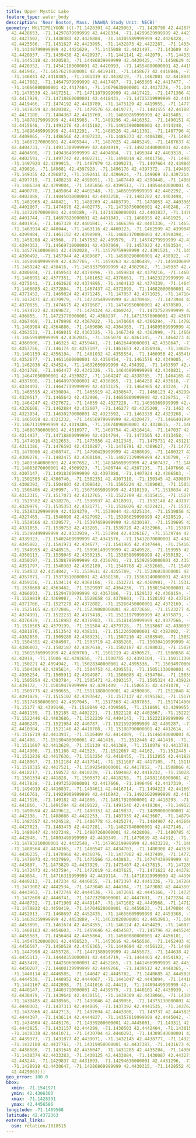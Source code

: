 ```yaml
---
title: Upper Mystic Lake
feature_type: water_body
description: 'Near Boston, Mass. (NAWQA Study Unit: NECB)'
geometry: MULTIPOLYGON (((-71.1428391 42.4429963, -71.1428798 42.4428798, -71.1429353
  42.4428653, -71.14297879999999 42.4428334, -71.14299629999999 42.4427991, -71.1430137
  42.4427502, -71.1430383 42.4426884, -71.14305589999999 42.4426328, -71.14308579999999
  42.4425586, -71.1431627 42.4423895, -71.1432873 42.4422267, -71.1433416 42.4421886,
  -71.14340799999999 42.4421629, -71.1435008 42.4421497, -71.143609 42.4421236, -71.1437603
  42.4420937, -71.1439438 42.4420937, -71.1441141 42.442079, -71.1443328 42.442078,
  -71.1445318 42.4420583, -71.14486839999999 42.4420425, -71.1450629 42.4420352, -71.1452481
  42.4420352, -71.14541180000001 42.4420093, -71.14554800000001 42.441972, -71.14567769999999
  42.441942, -71.14576270000001 42.4419181, -71.1458677 42.4418846, -71.1459419 42.4418629,
  -71.146041 42.4418385, -71.1461319 42.4418219, -71.1462801 42.4418049, -71.1464091
  42.4417682, -71.14647979999999 42.4417487, -71.1465305 42.4417477, -71.1465925 42.4417434,
  -71.14666800000001 42.4417464, -71.14679630000001 42.4417378, -71.1469616 42.4417198,
  -71.1470539 42.4417251, -71.14711079999999 42.4417422, -71.1471306 42.4417608, -71.14714619999999
  42.4417929, -71.14718860000001 42.4418431, -71.14725319999999 42.4419097, -71.1473392
  42.4419466, -71.1474192 42.4419789, -71.1475129 42.4419955, -71.1477163 42.4420096,
  -71.1478259 42.4420302, -71.1479576 42.4419777, -71.1481555 42.441881, -71.14829330000001
  42.4417188, -71.1484367 42.4415769, -71.14850269999999 42.4415405, -71.1486233 42.441533,
  -71.14878179999999 42.4415903, -71.1489296 42.4416352, -71.1490151 42.4416043, -71.1490939
  42.4415648, -71.1491276 42.4415182, -71.14913900000001 42.4414248, -71.1491066 42.4413274,
  -71.14896469999999 42.4412291, -71.1488526 42.4411302, -71.1487796 42.4410289, -71.1487128
  42.4409065, -71.1486566 42.4407233, -71.1486373 42.4406388, -71.1486534 42.4405967,
  -71.14867270000001 42.4405544, -71.1487025 42.4405249, -71.1487637 42.440489, -71.1488592
  42.4404731, -71.14911309999999 42.4404919, -71.14921440000001 42.4404825, -71.14932589999999
  42.4404508, -71.14943649999999 42.4404084, -71.1495944 42.4403318, -71.14972640000001
  42.4402591, -71.1497742 42.4402211, -71.1498014 42.4401756, -71.1498132 42.4400825,
  -71.1497924 42.4399915, -71.1497979 42.4399271, -71.1497664 42.4398653, -71.14973430000001
  42.439816, -71.149681 42.4397928, -71.1496176 42.4397372, -71.1494682 42.4396979,
  -71.149355 42.4396872, -71.1492411 42.4396924, -71.149069 42.4397214, -71.14890200000001
  42.4397719, -71.1488239 42.4398051, -71.1487449 42.4398448, -71.1486882 42.439867,
  -71.1486324 42.4399004, -71.1485856 42.4399513, -71.14854440000001 42.4400089, -71.1485076
  42.4400778, -71.1485064 42.4401548, -71.14850509999999 42.4402292, -71.14849239999999
  42.4402888, -71.14845010000001 42.4403258, -71.1483782 42.4403498, -71.1483336 42.4404214,
  -71.1481965 42.440421, -71.1480269 42.4403799, -71.1478053 42.4403365, -71.14752249999999
  42.4402867, -71.1474676 42.4402775, -71.14738730000001 42.440248, -71.14731 42.4402101,
  -71.14722070000001 42.440189, -71.14714360000001 42.4401837, -71.14705840000001
  42.4401744, -71.14697820000001 42.4401843, -71.1468855 42.4401925, -71.14680970000001
  42.4401956, -71.1467328 42.4401841, -71.1466396 42.4401336, -71.14653970000001 42.4401042,
  -71.1463914 42.440044, -71.1463116 42.4400123, -71.1462599 42.4399849, -71.14619639999999
  42.4399484, -71.1461152 42.4398989, -71.14602170000001 42.4398398, -71.1459438 42.4397856,
  -71.1458208 42.43968, -71.1457532 42.439579, -71.14574279999999 42.4394944, -71.1457029
  42.4394353, -71.14569710000001 42.4393969, -71.1457022 42.4393534, -71.1457595 42.4392593,
  -71.14577610000001 42.4392028, -71.14579759999999 42.4391521, -71.14580100000001
  42.4390492, -71.1457944 42.4389687, -71.14580290000001 42.438922, -71.1458224 42.4388562,
  -71.14589049999999 42.4387765, -71.1459263 42.4386489, -71.14593069999999 42.4385747,
  -71.1459242 42.438416, -71.14593379999999 42.4382962, -71.145937 42.4381909, -71.14593910000001
  42.4380604, -71.1459543 42.4379896, -71.1459818 42.4379216, -71.146017 42.4378519,
  -71.1460991 42.4377351, -71.1461652 42.4376661, -71.14623229999999 42.4376207, -71.14627950000001
  42.4375641, -71.1463626 42.4374895, -71.1464113 42.4374339, -71.1464728 42.4373728,
  -71.1466085 42.4372804, -71.1467437 42.4372099, -71.14682000000001 42.437168, -71.1469022
  42.4371452, -71.1469824 42.4371245, -71.147057 42.4371025, -71.14716439999999 42.4370999,
  -71.1472471 42.4370979, -71.14732549999999 42.4370948, -71.1473944 42.4370901, -71.1474236
  42.4370835, -71.1474675 42.4370687, -71.14749550000001 42.4370509, -71.1475056 42.4370143,
  -71.1474722 42.4369672, -71.1474324 42.4369242, -71.14737529999999 42.4368889, -71.14729060000001
  42.436855, -71.14723770000001 42.4368297, -71.14717570000001 42.4367867, -71.14712660000001
  42.4367469, -71.1470996 42.4367022, -71.1470664 42.4366294, -71.1470278 42.4365642,
  -71.1469984 42.4364886, -71.1469606 42.4364365, -71.14689509999999 42.4363848, -71.14687000000001
  42.4363531, -71.1468015 42.4363325, -71.1467348 42.4362999, -71.14666870000001 42.4362602,
  -71.14659949999999 42.4362035, -71.1465074 42.4361345, -71.1464273 42.4360564, -71.1463691
  42.4360006, -71.146323 42.4359441, -71.14626440000001 42.4358647, -71.14620909999999
  42.4357756, -71.146174 42.4357197, -71.1461651 42.4356916, -71.1461542 42.4356681,
  -71.1461159 42.4356184, -71.1461032 42.4355554, -71.1460958 42.4354169, -71.1460944
  42.4352677, -71.14611600000001 42.4350454, -71.1461576 42.4349005, -71.1461985 42.4347815,
  -71.1462836 42.434524, -71.14632659999999 42.434392, -71.1463597 42.434285, -71.146433
  42.4341786, -71.1464477 42.4341326, -71.14646999999999 42.4340831, -71.1464929 42.4340542,
  -71.14647050000001 42.4339827, -71.1464247 42.4338785, -71.1464165 42.4338317, -71.146407
  42.4337608, -71.14640970000001 42.4336865, -71.1464258 42.433618, -71.14644490000001
  42.4334493, -71.14647739999999 42.4333125, -71.1464905 42.43324, -71.1465158 42.4331579,
  -71.1465595 42.4330894, -71.1465919 42.4330547, -71.1466123 42.4329943, -71.14657750000001
  42.4329517, -71.1465642 42.432906, -71.14655809999999 42.4328751, -71.1465177 42.4328356,
  -71.1464247 42.4327672, -71.14639 42.4327226, -71.14636369999999 42.432677, -71.1463095
  42.4326608, -71.1462884 42.432607, -71.146277 42.4325208, -71.1463 42.432439, -71.1463151
  42.4323954, -71.14630270000001 42.4323592, -71.1463339 42.4323268, -71.1464189 42.4322344,
  -71.1465058 42.4321232, -71.14656979999999 42.4320477, -71.14664019999999 42.4320308,
  -71.14671319999999 42.4319306, -71.14674890000001 42.4318615, -71.1468038 42.4318015,
  -71.14688700000001 42.4316977, -71.1469754 42.4316414, -71.147037 42.4315878, -71.1471226
  42.4314937, -71.14718809999999 42.4314794, -71.1473505 42.4313458, -71.1474068 42.4313086,
  -71.1474616 42.4312653, -71.1475556 42.4312345, -71.1475731 42.4312172, -71.147631
  42.4311386, -71.1476593 42.4310287, -71.1476791 42.4309627, -71.1477276 42.4309089,
  -71.1478086 42.4308747, -71.14790429999999 42.4308699, -71.1480327 42.430838, -71.1481558
  42.4308278, -71.1482475 42.4308184, -71.14827339999999 42.430799, -71.1483212 42.4307825,
  -71.14833640000001 42.4307652, -71.14834569999999 42.4307437, -71.1483459 42.4307276,
  -71.14863870000001 42.4306929, -71.1486744 42.4307193, -71.1487666 42.4307214, -71.1488703
  42.4307147, -71.14918369999999 42.4307088, -71.1497924 42.4306503, -71.1499814 42.4306303,
  -71.1501505 42.4306748, -71.1502351 42.4307318, -71.150345 42.4308076, -71.1504126
  42.4308393, -71.1504803 42.4308642, -71.1505224 42.4309083, -71.15053899999999 42.4309528,
  -71.1506406 42.430997, -71.15075059999999 42.4310159, -71.1510634 42.4311682, -71.1513684
  42.4312315, -71.1517071 42.4312765, -71.1522789 42.4315415, -71.15279270000001 42.4317467,
  -71.1529582 42.4318276, -71.1530937 42.4318991, -71.1532148 42.4319736, -71.15347130000001
  42.4320979, -71.1535353 42.4321771, -71.1536026 42.4322421, -71.1537208 42.43233,
  -71.15383129999999 42.4324279, -71.1539044 42.4325134, -71.1539856 42.4326185, -71.1540253
  42.4327465, -71.1540098 42.4327992, -71.15396629999999 42.4328519, -71.1539367 42.4328923,
  -71.1539566 42.4329577, -71.15397659999999 42.4330197, -71.1539695 42.4330996, -71.15396610000001
  42.4331855, -71.1539753 42.433265, -71.1539729 42.4332966, -71.1539782 42.4333328,
  -71.15399499999999 42.4333939, -71.153994 42.4336167, -71.1539744 42.4337652, -71.153972
  42.4339323, -71.15402469999999 42.4341576, -71.15412070000001 42.4343785, -71.1541807
  42.4345882, -71.1541971 42.434677, -71.1541905 42.4347444, -71.1541632 42.4347741,
  -71.1540955 42.4348515, -71.15396149999999 42.4349528, -71.153955 42.4349881, -71.1539506
  42.4350113, -71.1539045 42.4350215, -71.15385809999999 42.4350192, -71.15385910000001
  42.4350397, -71.15388799999999 42.4350701, -71.15392850000001 42.4351272, -71.1539859
  42.4351797, -71.1540383 42.4352189, -71.1540768 42.4352665, -71.1540905 42.4353509,
  -71.154032 42.4354842, -71.1539611 42.4355789, -71.15386030000001 42.4356418, -71.15379660000001
  42.4357071, -71.15373510000001 42.4358138, -71.15363240000001 42.4358869, -71.15356370000001
  42.4359156, -71.1534114 42.4360166, -71.1532721 42.4360981, -71.15312249999999 42.436187,
  -71.1530668 42.4363462, -71.1529997 42.4364236, -71.15301940000001 42.4365044, -71.1529699
  42.4366093, -71.15294799999999 42.4367186, -71.1529132 42.4368154, -71.1529029 42.4369181,
  -71.1529019 42.4369987, -71.1528658 42.4370801, -71.1528193 42.4371285, -71.15277210000001
  42.4371766, -71.1527279 42.4372082, -71.15268450000001 42.4372169, -71.1526264 42.4372349,
  -71.1525165 42.4372846, -71.15239080000001 42.4373668, -71.1523277 42.4374453, -71.15228159999999
  42.4374991, -71.1522231 42.4375418, -71.15211979999999 42.4375873, -71.15200110000001
  42.4376429, -71.1518983 42.4376983, -71.15181459999999 42.4377566, -71.1517159 42.4378519,
  -71.1516505 42.4379199, -71.151584 42.4379728, -71.1515067 42.4380337, -71.15140649999999
  42.4381076, -71.1513542 42.438131, -71.15122650000001 42.4382002, -71.15098450000001
  42.4382859, -71.1509286 42.4383231, -71.1507216 42.4383949, -71.15052540000001 42.4384578,
  -71.1504351 42.4384907, -71.1503719 42.4385268, -71.15030419999999 42.4385956, -71.1502569
  42.4386803, -71.1502187 42.4387614, -71.1502187 42.4388032, -71.1502053 42.4388595,
  -71.15015769999999 42.4389769, -71.1501219 42.4390527, -71.1500858 42.4391211, -71.1500831
  42.43919, -71.15006 42.4392656, -71.1500755 42.4393104, -71.15011130000001 42.4394067,
  -71.150221 42.4394942, -71.15028340000001 42.4395336, -71.15034970000001 42.4395547,
  -71.1504304 42.4395614, -71.1504753 42.4395551, -71.15051130000001 42.4395418, -71.1505564
  42.4395254, -71.1505911 42.4394987, -71.1506085 42.4394764, -71.1505973 42.4394237,
  -71.1505854 42.4393784, -71.1505471 42.4393157, -71.1505324 42.4392263, -71.15054739999999
  42.439172, -71.15059479999999 42.4391409, -71.1506535 42.4391078, -71.1508046 42.4390768,
  -71.1509775 42.4390655, -71.15111880000001 42.4390896, -71.1512048 42.4391287, -71.1512833
  42.4391829, -71.1515102 42.4393642, -71.1517137 42.4395162, -71.151768 42.4396328,
  -71.15174930000001 42.4397045, -71.1517363 42.4397853, -71.15174140000001 42.439855,
  -71.15177 42.4399146, -71.1518049 42.4399505, -71.1518691 42.4399955, -71.1520549
  42.4401139, -71.152185 42.4402221, -71.1522128 42.4402667, -71.1522231 42.4403223,
  -71.1522446 42.4403686, -71.1522239 42.4404143, -71.15222199999999 42.4404782, -71.1522322
  42.4406245, -71.1521984 42.440787, -71.15215929999999 42.4409287, -71.15213110000001
  42.4410384, -71.1521146 42.4410788, -71.15188790000001 42.4412614, -71.1517265 42.4413724,
  -71.1516719 42.4413937, -71.1516409 42.4414009, -71.15146540000001 42.4414043, -71.1513721
  42.441408, -71.15130480000001 42.441416, -71.1512446 42.441416, -71.1512266 42.4413509,
  -71.1511697 42.4413629, -71.151139 42.441369, -71.1510976 42.4413791, -71.15115059999999
  42.4414906, -71.151166 42.441523, -71.1512067 42.44162, -71.1512445 42.4417086,
  -71.1512836 42.4417636, -71.1513254 42.4418455, -71.1512855 42.4418283, -71.1512621
  42.4418067, -71.1512184 42.4417541, -71.1511687 42.4417105, -71.15110369999999 42.441719,
  -71.1510315 42.4417521, -71.15092540000001 42.4417852, -71.1508066 42.4418074, -71.15070179999999
  42.4418217, -71.150572 42.4418239, -71.1504882 42.4418232, -71.1502833 42.4418193,
  -71.1501334 42.441828, -71.1500372 42.4418258, -71.14981160000001 42.441802, -71.14976559999999
  42.4417828, -71.14972520000001 42.4417666, -71.1496496 42.4417319, -71.1495687 42.4417133,
  -71.1494919 42.4416837, -71.1494611 42.4416714, -71.1494223 42.4416676, -71.1493619
  42.4416761, -71.14929909999999 42.4416943, -71.14926029999999 42.4417173, -71.1492239
  42.4417526, -71.149182 42.441806, -71.14917920000001 42.4418293, -71.14917149999999
  42.441866, -71.1491594 42.4419122, -71.1491546 42.4419384, -71.14912200000001 42.4419547,
  -71.1490694 42.4419612, -71.1490151 42.4419837, -71.14890080000001 42.4420483, -71.1488442
  42.442138, -71.1488086 42.4422253, -71.1487939 42.4423607, -71.148794 42.4424264,
  -71.1487557 42.4424518, -71.1486778 42.4425274, -71.1484907 42.4426607, -71.14842419999999
  42.4427023, -71.1483475 42.4427281, -71.14827940000001 42.4427146, -71.1481837 42.4426845,
  -71.1480847 42.4427248, -71.14807260000001 42.4428008, -71.1480785 42.442875, -71.1480567
  42.442948, -71.14803499999999 42.4430349, -71.1479839 42.44312, -71.1479475 42.4431796,
  -71.14793210000001 42.4432548, -71.14796219999999 42.4433218, -71.1480409 42.4434078,
  -71.1480564 42.4434365, -71.1480547 42.4434703, -71.1480308 42.4435303, -71.14796130000001
  42.4436235, -71.1478968 42.4436876, -71.1477982 42.4437409, -71.14772550000001 42.4437658,
  -71.1476073 42.4437969, -71.1475566 42.443803, -71.14747439999999 42.4438068, -71.14742579999999
  42.443807, -71.1473829 42.4437929, -71.1473407 42.4437815, -71.14728909999999 42.4437709,
  -71.1472473 42.4437594, -71.1472019 42.4437625, -71.1471621 42.4437836, -71.1471542
  42.443854, -71.14716319999999 42.4439114, -71.14718329999999 42.4439638, -71.1472095
  42.4440213, -71.147234 42.4440855, -71.1472397 42.4441336, -71.14726640000001 42.4441777,
  -71.1473002 42.4442534, -71.1473048 42.444304, -71.1473002 42.4443507, -71.14728890000001
  42.4443963, -71.1472749 42.4444536, -71.1472691 42.4445166, -71.1472582 42.4445953,
  -71.1472608 42.4446741, -71.14723290000001 42.4447601, -71.1472284 42.4448192, -71.1472175
  42.4448732, -71.1471909 42.4449147, -71.1471602 42.4449568, -71.1471258 42.4450113,
  -71.1470822 42.4450419, -71.14704620000001 42.4450823, -71.1470084 42.4451339, -71.14692890000001
  42.4452013, -71.1468697 42.4452435, -71.14658609999999 42.4453368, -71.1464388 42.4453818,
  -71.14638359999999 42.4453889, -71.14632020000001 42.4453903, -71.14627470000001
  42.4453895, -71.1461674 42.4454355, -71.146124 42.4454429, -71.1460733 42.4454465,
  -71.1460163 42.4454603, -71.1459646 42.4454587, -71.145796 42.4455245, -71.1457216
  42.4455583, -71.1456484 42.4455864, -71.14560880000001 42.4456101, -71.1455474 42.4456365,
  -71.14547520000001 42.4456523, -71.1453616 42.4456586, -71.1452493 42.4456586, -71.1451675
  42.4456507, -71.1450529 42.4456365, -71.1449684 42.4456122, -71.144897 42.4455926,
  -71.1447998 42.4455728, -71.14471589999999 42.4455573, -71.144638 42.4455396, -71.1445635
  42.4455113, -71.14448350000001 42.4454719, -71.1444461 42.4454193, -71.14437820000001
  42.4453478, -71.14425060000001 42.4452165, -71.14414669999999 42.4451102, -71.144057
  42.4450207, -71.14400139999999 42.4449266, -71.1439512 42.4448365, -71.1439811 42.4447447,
  -71.1440114 42.4446585, -71.144047 42.4445782, -71.1440685 42.4445028, -71.1440904
  42.4444539, -71.1440952 42.4444067, -71.1441047 42.4443094, -71.14410460000001 42.4442531,
  -71.1441167 42.4442098, -71.1441016 42.44413, -71.14409449999999 42.4440814, -71.1440757
  42.4440147, -71.14403710000001 42.4439579, -71.1440101 42.4438939, -71.14399450000001
  42.4438479, -71.1439646 42.4438151, -71.1439309 42.4438066, -71.14389180000001 42.443814,
  -71.1438485 42.4438566, -71.1438046 42.4439056, -71.14375130000001 42.4439696, -71.1437359
  42.4440303, -71.1437311 42.444089, -71.1437392 42.4441535, -71.1437626 42.4441975,
  -71.1437866 42.4442713, -71.1437694 42.4443308, -71.143737 42.4443825, -71.1436784
  42.4444397, -71.1436114 42.4444827, -71.14357819999999 42.4445042, -71.1435393 42.4445185,
  -71.1434604 42.4445176, -71.14339200000001 42.4445001, -71.143311 42.4444435, -71.1432143
  42.4443825, -71.1431157 42.444299, -71.1430503 42.4442404, -71.1430158 42.4441935,
  -71.1430338 42.4441071, -71.1430704 42.4440293, -71.14309540000001 42.4439872, -71.1431602
  42.4439373, -71.1431877 42.4439071, -71.1432145 42.4438777, -71.1432365 42.4438173,
  -71.1432188 42.4437767, -71.14319450000001 42.4437387, -71.1431673 42.4436861, -71.14317149999999
  42.4436586, -71.1431645 42.4436047, -71.1431285 42.4435204, -71.1430625 42.4434011,
  -71.1430374 42.4433383, -71.1430125 42.4433084, -71.1430087 42.4432718, -71.1430039
  42.443244, -71.1429837 42.4431693, -71.14294630000001 42.4431296, -71.1429127 42.4430886,
  -71.1428918 42.4430647, -71.14286869999999 42.4430315, -71.1428552 42.4430102, -71.1428391
  42.4429963)))
geo_error: 100.0
bbox:
  xmin: -71.1541971
  ymin: 42.4306303
  xmax: -71.1428391
  ymax: 42.4456586
longitude: -71.1489568
latitude: 42.4372363
external_links:
  osm: relation/1810515
---
```

